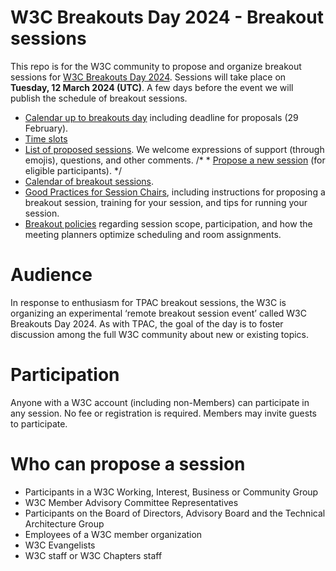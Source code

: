 # W3C Breakouts Day 2024 - Breakout sessions
This repo is for the W3C community to propose and organize breakout sessions for [W3C Breakouts Day 2024](https://www.w3.org/2024/03/breakouts-day-2024/). Sessions will take place on **Tuesday, 12 March 2024 (UTC)**. A few days before the event we will publish the schedule of breakout sessions.

* [Calendar up to breakouts day](https://github.com/w3c/breakouts-day-2024/wiki/Meeting-Planner-Resources) including deadline for proposals (29 February).
* [Time slots](https://github.com/w3c/breakouts-day-2024/wiki/Session-Time-Slots)
* [List of proposed sessions](../../issues). We welcome expressions of support (through emojis), questions, and other comments.
/* * [Propose a new session](https://github.com/w3c/breakouts-day-2024/issues/new?assignees=&labels=session&projects=&template=session.yml) (for eligible participants). */
* [Calendar of breakout sessions](https://www.w3.org/calendar/breakouts-day-2024/).
* [Good Practices for Session Chairs](https://github.com/w3c/tpac-breakouts/wiki/Good-Practices-for-Session-Chairs), including instructions for proposing a breakout session, training for your session, and tips for running your session.
* [Breakout policies](https://github.com/w3c/breakouts-day-2024/wiki/Policies) regarding session scope, participation, and how the meeting planners optimize scheduling and room assignments.

# Audience

In response to enthusiasm for TPAC breakout sessions, the W3C is organizing an experimental ‘remote breakout session event’ called W3C Breakouts Day 2024. As with TPAC, the goal of the day is to foster discussion among the full W3C community about new or existing topics.

# Participation

Anyone with a W3C account (including non-Members) can participate in any session. No fee or registration is required. Members may invite guests to participate.

# Who can propose a session

* Participants in a W3C Working, Interest, Business or Community Group
* W3C Member Advisory Committee Representatives
* Participants on the Board of Directors, Advisory Board and the Technical Architecture Group
* Employees of a W3C member organization
* W3C Evangelists
* W3C staff or W3C Chapters staff
